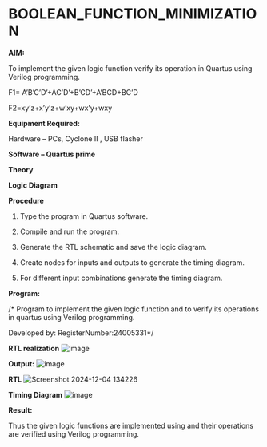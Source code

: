 # BOOLEAN_FUNCTION_MINIMIZATION

**AIM:**

To implement the given logic function verify its operation in Quartus using Verilog programming.

F1= A’B’C’D’+AC’D’+B’CD’+A’BCD+BC’D 

F2=xy’z+x’y’z+w’xy+wx’y+wxy

**Equipment Required:**

Hardware – PCs, Cyclone II , USB flasher

**Software – Quartus prime**

**Theory**

**Logic Diagram**

**Procedure**

1.	Type the program in Quartus software.

2.	Compile and run the program.

3.	Generate the RTL schematic and save the logic diagram.

4.	Create nodes for inputs and outputs to generate the timing diagram.

5.	For different input combinations generate the timing diagram.


**Program:**

/* Program to implement the given logic function and to verify its operations in quartus using Verilog programming. 

Developed by: RegisterNumber:24005331*/


**RTL realization**
![image](https://github.com/user-attachments/assets/407fa035-3634-45c0-bff7-50e00768e600)

**Output:**
![image](https://github.com/user-attachments/assets/f5496285-47ea-44d8-a7db-d8432d7f0de7)

**RTL**
![Screenshot 2024-12-04 134226](https://github.com/user-attachments/assets/4f25d57c-84b4-4542-97af-c1b85267cd77)

**Timing Diagram**
![image](https://github.com/user-attachments/assets/c8778955-44b2-4d8d-9619-084f989edf8c)

**Result:**

Thus the given logic functions are implemented using and their operations are verified using Verilog programming.

